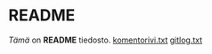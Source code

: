# README
*Tämä* on **README** tiedosto.
[komentorivi.txt](https://github.com/osekeranen/ot-harjoitustyo/blob/master/laskarit/viikko1/komentorivi.txt)
[gitlog.txt](https://github.com/osekeranen/ot-harjoitustyo/blob/master/laskarit/viikko1/gitlog.txt)
